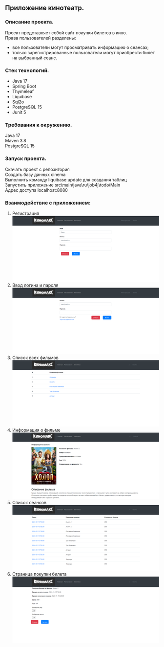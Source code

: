## Приложение кинотеатр.  

### Описание проекта.
Проект представляет собой сайт покупки билетов в кино.  
Права пользователей разделены:
- все пользователи могут просматривать информацию о сеансах;  
- только зарегистрированные пользователи могут приобрести билет на выбранный сеанс.  

### Стек технологий.
- Java 17  
- Spring Boot  
- Thymeleaf  
- Liquibase  
- Sql2o  
- PostgreSQL 15  
- Junit 5

### Требования к окружению.
Java 17    
Maven 3.8  
PostgreSQL 15  

### Запуск проекта.
Скачать проект с репозитория  
Создать базу данных cinema  
Выполнить команду liquibase:update для создания таблиц  
Запустить приложение src\main\java\ru\job4j\todo\Main  
Адрес доступа localhost:8080  

### Взаимодействие с приложением:
1. Регистрация
![](files/info/register.png)
2. Ввод логина и пароля
![](files/info/login.png)
3. Список всех фильмов
![](files/info/allFilmsList.png)
4. Информация о фильме
![](files/info/filmInfo.png)
5. Список сеансов
![](files/info/sessionsList.png)
6. Страница покупки билета
![](files/info/buyTicket.png)
